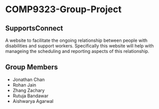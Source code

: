 # COMP9323-Group-Project

## SupportsConnect
A website to facilitate the ongoing relationship between people with disabilities and support workers.
Specifically this website will help with manageing the scheduling and reporting aspects of this relationship.

## Group Members 
- Jonathan Chan
- Rohan Jain
- Zhang Zachary
- Rutuja Bandawar 
- Aishwarya Agarwal
